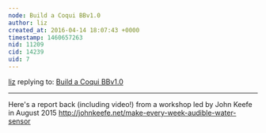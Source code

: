 ```yaml
---
node: Build a Coqui BBv1.0
author: liz
created_at: 2016-04-14 18:07:43 +0000
timestamp: 1460657263
nid: 11209
cid: 14239
uid: 7
---
```




[liz](../profile/liz) replying to: [Build a Coqui BBv1.0](../notes/donblair/09-30-2014/coqui-bbv1-0)

----
Here's a report back (including video!) from a workshop led by John Keefe in August 2015 http://johnkeefe.net/make-every-week-audible-water-sensor